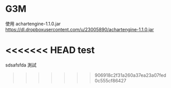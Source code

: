 ﻿G3M
===
使用 achartengine-1.1.0.jar
https://dl.dropboxusercontent.com/u/23005890/achartengine-1.1.0.jar

<<<<<<< HEAD
test
=======
sdsafsfda
測試
>>>>>>> 906918c2f31a260a37ea23a07fed0c555cf86427

